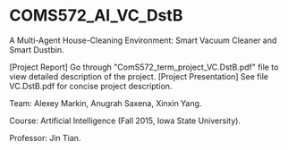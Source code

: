 # COMS572_AI_VC_DstB
A Multi-Agent House-Cleaning Environment: Smart Vacuum Cleaner and Smart Dustbin.

[Project Report] Go through "ComS572_term_project_VC.DstB.pdf" file to view detailed description of the project.
[Project Presentation] See file VC.DstB.pdf for concise project description.

Team: Alexey Markin, Anugrah Saxena, Xinxin Yang.

Course: Artificial Intelligence (Fall 2015, Iowa State University).

Professor: Jin Tian.
